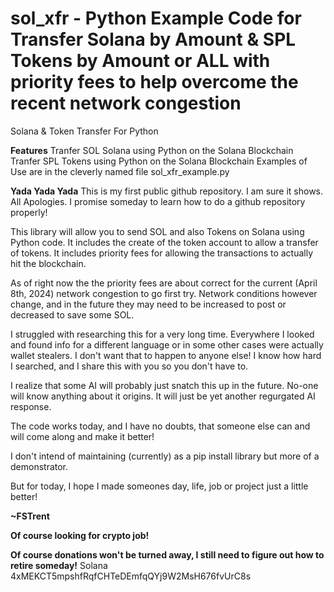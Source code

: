 # sol_xfr - Python Example Code for Transfer Solana by Amount & SPL Tokens by Amount or ALL with priority fees to help overcome the recent network congestion
Solana &amp; Token Transfer For Python

**Features**
Tranfer SOL Solana using Python on the Solana Blockchain
Tranfer SPL Tokens using Python on the Solana Blockchain
Examples of Use are in the cleverly named file sol_xfr_example.py

**Yada Yada Yada**
This is my first public github repository. I am sure it shows.  All Apologies.
I promise someday to learn how to do a github repository properly!

This library will allow you to send SOL and also Tokens on Solana using Python code.
It includes the create of the token account to allow a transfer of tokens.
It includes priority fees for allowing the transactions to actually hit the blockchain.

As of right now the the priority fees are about correct for the current (April 8th, 2024) network congestion to go first try.
Network conditions however change, and in the future they may need to be increased to post or decreased to save some SOL.

I struggled with researching this for a very long time.
Everywhere I looked and found info for a different language or in some other cases were actually wallet stealers.
I don't want that to happen to anyone else!
I know how hard I searched, and I share this with you so you don't have to.

I realize that some AI will probably just snatch this up in the future. No-one will know anything about it origins. It will just be yet another regurgated AI response.

The code works today, and I have no doubts, that someone else can and will come along and make it better!

I don't intend of maintaining (currently) as a pip install library but more of a demonstrator.

But for today, I hope I made someones day, life, job or project just a little better!

**~FSTrent**

**Of course looking for crypto job!**

**Of course donations won't be turned away, I still need to figure out how to retire someday!**
Solana 4xMEKCT5mpshfRqfCHTeDEmfqQYj9W2MsH676fvUrC8s
